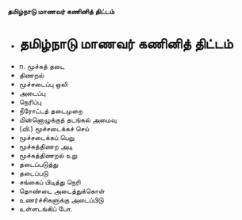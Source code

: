 **தமிழ்நாடு மாணவர் கணினித் திட்டம்**
- # தமிழ்நாடு மாணவர் கணினித் திட்டம்
- n. மூச்சுத் தடை
- திணறல்
- மூச்சடைப்பு ஒலி
- அடைப்பு
- நெரிப்பு
- நீரோட்டத் தடைமுறை
- மின்னொழுக்குத் தடங்கல் அமைவு
- (வி.) மூச்சடைக்கச் செய்
- மூச்சடைக்கப் பெறு
- மூச்சுத்திணற அடி
- மூச்சுத்திணறல் உறு
- தடைப்படுத்து
- தடைப்படு
- சங்கைப் பிடித்து நெரி
- தொண்டை அடைத்துக்கொள்
- உணர்ச்சிகளுக்கு அடைப்பிடு
- உள்ளடங்கிப் போ.

